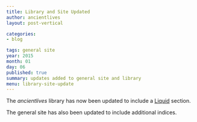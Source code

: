```yaml
---
title: Library and Site Updated
author: ancientlives
layout: post-vertical

categories:
- blog

tags: general site
year: 2015
month: 01
day: 06
published: true
summary: updates added to general site and library
menu: library-site-update
---
```


The *ancientlives* library has now been updated to include a [Liquid](/library/notes/dev/site-building/liquid/) section.

The general site has also been updated to include additional indices.
